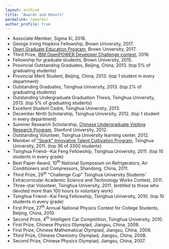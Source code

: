 ```yaml
---
layout: archive
title: "Awards and Honors"
permalink: /awards/
author_profile: true
---
```


- Associate Member, Sigma Xi, 2018.
- George Irving Hopkins Fellowship, Brown University, 2017.
- [Open Graduate Education Program](https://www.brown.edu/academics/gradschool/opengraduateeducation), Brown University, 2017.
- Third Prize, [IBM OpenPOWER Developer Challenge contest](https://openpowerfoundation.org/blogs/openpower-developer-challenge-finalists/), 2016.
- Fellowship for graduate students, Brown University, 2015.
- Provincial Outstanding Graduates, Beijing, China, 2013. (top 5% of graduating students)
- Provincial Merit Student, Beijing, China, 2013. (top 1 student in every department)
- Outstanding Graduates, Tsinghua University, 2013. (top 2% of graduating students)
- Outstanding Undergraduate Graduation Thesis, Tsinghua University, 2013. (top 5% of graduating students)
- Excellent Student Cadre, Tsinghua University, 2013.
- December Ninth Scholarship, Tsinghua University, 2012. (top 1 student in every department)
- Summer Research Scholarship, [Chinese Undergraduate Visiting Research Program](https://engineering.stanford.edu/students-academics/programs/global-engineering-programs/chinese-ugvr), Stanford University, 2012.
- Outstanding Volunteer, Tsinghua University learning center, 2012.
- Member of ["Spark" Innovative Talent Cultivation Program](https://student.tsinghua.edu.cn/topic/xinghuo/index.html), Tsinghua University, 2011. (top 36 of 3300 students)
- Tsinghua Friend--Kai Feng Fellowship, Tsinghua University, 2011. (top 10 students in every grade)
- Best Paper Award, 10<sup>th</sup> National Symposium on Refrigerators, Air Conditioners and Compressors, Shandong, China, 2011.
- Third Prize, 29<sup>th</sup> "Challenge Cup" Tsinghua University Students' Extracurricular Academic Science and Technology Works Contest, 2011.
- Three-star Volunteer, Tsinghua University, 2011. (entitled to those who devoted more than 100 hours to voluntary work)
- Tsinghua Friend--Kai Feng Fellowship, Tsinghua University, 2010. (top 10 students in every grade)
- First Prize, 27<sup>th</sup> Annual National Physics Contest for College Students, Beijing, China, 2010.
- Second Prize, 4<sup>th</sup> Intelligent Car Competition, Tsinghua University, 2010.
- First Prize, Chinese Physics Olympiad, Jiangsu, China, 2008.
- First Prize, Chinese Mathematical Olympiad, Jiangsu, China, 2008.
- Third Prize, Chinese Chemistry Olympiad, Jiangsu, China, 2008.
- Second Prize, Chinese Physics Olympiad, Jiangsu, China, 2007.